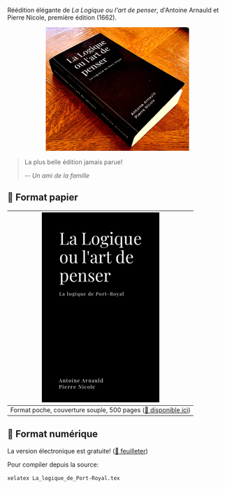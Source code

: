 Réédition élégante de _La Logique ou l'art de penser_, d'Antoine Arnauld et Pierre Nicole, première édition (1662).

<p align="center">
<a href="https://www.lulu.com/shop/pierre-nicole-and-antoine-arnauld/la-logique-ou-lart-de-penser/paperback/product-gjnqvk8.html?q=La+logique+ou+l%27art+de+penser+-+Premi%C3%A8re+%C3%A9dition+%28poche%29&page=1&pageSize=4"><img title="Cliquez pour commander!" src="./images/photo.jpg" width="65%" /></a>
</p>

> La plus belle édition jamais parue!
>
> -- _Un ami de la famille_

## 📖 Format papier

| [![](images/couverture-poche.jpg)](https://www.lulu.com/shop/pierre-nicole-and-antoine-arnauld/la-logique-ou-lart-de-penser/paperback/product-gjnqvk8.html?q=La+logique+ou+l%27art+de+penser+-+Premi%C3%A8re+%C3%A9dition+%28poche%29&page=1&pageSize=4)|
|:---------------------:|
| Format poche, couverture souple, 500 pages ([🛒 disponible ici](https://www.lulu.com/shop/pierre-nicole-and-antoine-arnauld/la-logique-ou-lart-de-penser/paperback/product-gjnqvk8.html?q=La+logique+ou+l%27art+de+penser+-+Premi%C3%A8re+%C3%A9dition+%28poche%29&page=1&pageSize=4)) |

## 💾 Format numérique

La version électronique est gratuite! ([📖 feuilleter](La_logique_de_Port-Royal.pdf))

Pour compiler depuis la source:

```console
xelatex La_logique_de_Port-Royal.tex
```
